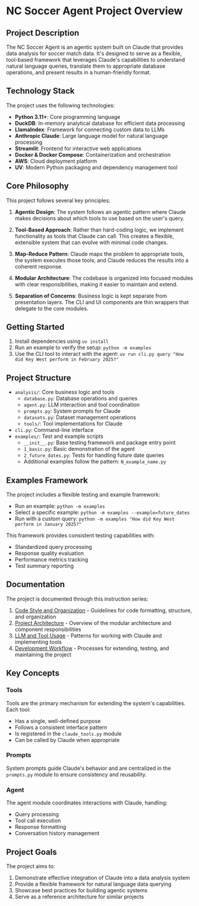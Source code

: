 # NC Soccer Agent Project Overview

## Project Description

The NC Soccer Agent is an agentic system built on Claude that provides data analysis for soccer match data. It's designed to serve as a flexible, tool-based framework that leverages Claude's capabilities to understand natural language queries, translate them to appropriate database operations, and present results in a human-friendly format.

## Technology Stack

The project uses the following technologies:

- **Python 3.11+**: Core programming language
- **DuckDB**: In-memory analytical database for efficient data processing
- **LlamaIndex**: Framework for connecting custom data to LLMs
- **Anthropic Claude**: Large language model for natural language processing
- **Streamlit**: Frontend for interactive web applications
- **Docker & Docker Compose**: Containerization and orchestration
- **AWS**: Cloud deployment platform
- **UV**: Modern Python packaging and dependency management tool

## Core Philosophy

This project follows several key principles:

1. **Agentic Design**: The system follows an agentic pattern where Claude makes decisions about which tools to use based on the user's query.

2. **Tool-Based Approach**: Rather than hard-coding logic, we implement functionality as tools that Claude can call. This creates a flexible, extensible system that can evolve with minimal code changes.

3. **Map-Reduce Pattern**: Claude maps the problem to appropriate tools, the system executes those tools, and Claude reduces the results into a coherent response.

4. **Modular Architecture**: The codebase is organized into focused modules with clear responsibilities, making it easier to maintain and extend.

5. **Separation of Concerns**: Business logic is kept separate from presentation layers. The CLI and UI components are thin wrappers that delegate to the core modules.

## Getting Started

1. Install dependencies using `uv install`
2. Run an example to verify the setup: `python -m examples`
3. Use the CLI tool to interact with the agent: `uv run cli.py query "How did Key West perform in February 2025?"`

## Project Structure

- `analysis/`: Core business logic and tools
  - `database.py`: Database operations and queries
  - `agent.py`: LLM interaction and tool coordination
  - `prompts.py`: System prompts for Claude
  - `datasets.py`: Dataset management operations
  - `tools/`: Tool implementations for Claude
- `cli.py`: Command-line interface
- `examples/`: Test and example scripts
  - `__init__.py`: Base testing framework and package entry point
  - `1_basic.py`: Basic demonstration of the agent
  - `2_future_dates.py`: Tests for handling future date queries
  - Additional examples follow the pattern: `N_example_name.py`

## Examples Framework

The project includes a flexible testing and example framework:

- Run an example: `python -m examples`
- Select a specific example: `python -m examples --example=future_dates`
- Run with a custom query: `python -m examples "How did Key West perform in January 2025?"`

This framework provides consistent testing capabilities with:
- Standardized query processing
- Response quality evaluation
- Performance metrics tracking
- Test summary reporting

## Documentation

The project is documented through this instruction series:

1. [Code Style and Organization](1_code_style_and_organization.md) - Guidelines for code formatting, structure, and organization
2. [Project Architecture](2_project_architecture.md) - Overview of the modular architecture and component responsibilities
3. [LLM and Tool Usage](3_llm_and_tool_usage.md) - Patterns for working with Claude and implementing tools
4. [Development Workflow](4_development_workflow.md) - Processes for extending, testing, and maintaining the project

## Key Concepts

### Tools

Tools are the primary mechanism for extending the system's capabilities. Each tool:
- Has a single, well-defined purpose
- Follows a consistent interface pattern
- Is registered in the `claude_tools.py` module
- Can be called by Claude when appropriate

### Prompts

System prompts guide Claude's behavior and are centralized in the `prompts.py` module to ensure consistency and reusability.

### Agent

The agent module coordinates interactions with Claude, handling:
- Query processing
- Tool call execution
- Response formatting
- Conversation history management

## Project Goals

The project aims to:
1. Demonstrate effective integration of Claude into a data analysis system
2. Provide a flexible framework for natural language data querying
3. Showcase best practices for building agentic systems
4. Serve as a reference architecture for similar projects